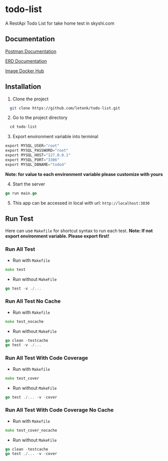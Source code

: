 # todo-list
A RestApi Todo List for take home test in skyshi.com

## Documentation

[Postman Documentation](https://documenter.getpostman.com/view/12132212/2s8YRqmWJb)

[ERD Documentation](https://dbdiagram.io/d/635f77a35170fb6441c7f5f2)

[Image Docker Hub](https://hub.docker.com/repository/docker/letenk/todolist)

## Installation

1. Clone the project

```bash
  git clone https://github.com/letenk/todo-list.git
```

2. Go to the project directory

```go
  cd todo-list
```

3. Export environment variable into terminal

```go
export MYSQL_USER="root"
export MYSQL_PASSWORD="root"
export MYSQL_HOST="127.0.0.1"
export MYSQL_PORT="3306"
export MYSQL_DBNAME="todo4"
```
**Note: for value to each environment variable please customize with yours**

4. Start the server

```go
go run main.go
```

5. This app can be accessed in local with url: `http://localhost:3030`

## Run Test
Here can use `Makefile` for shortcut syntax to run each test.
**Note: If not export environment variable. Please export first!**
### Run All Test 
- Run with `Makefile`
```go
make test
```

- Run without `MakeFile`
```go
go test -v ./...
```

### Run All Test No Cache
- Run with `Makefile`
```go
make test_nocache
```

- Run without `MakeFile`
```go
go clean -testcache
go test -v ./...
```
### Run All Test With Code Coverage
- Run with `Makefile`
```go
make test_cover
```

- Run without `MakeFile`
```go
go test ./... -v -cover
```
### Run All Test With Code Coverage No Cache
- Run with `Makefile`
```go
make test_cover_nocache
```

- Run without `MakeFile`
```go
go clean -testcache
go test ./... -v -cover
```

